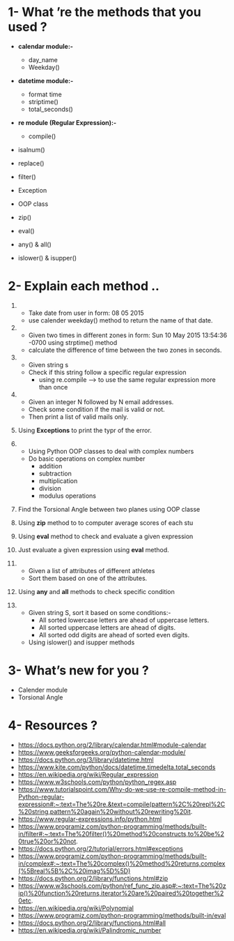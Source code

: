 # 1- What ’re the methods that you used ?
   
   - **calendar module:-**
        - day_name
        - Weekday()
   
   - **datetime module:-**
        - format time
        - striptime()
        - total_seconds()

   - **re module (Regular Expression):-**
        - compile()

   - isalnum()
   - replace()
   - filter()
   - Exception
   - OOP class
   - zip()
   - eval()
   - any() & all()
   - islower() & isupper()


# 2- Explain each method ..
  
   1. - Take date from user in form: 08 05 2015
      - use calender weekday() method to return the name of that date.

   2. - Given two times in different zones in form: Sun 10 May 2015 13:54:36 -0700 using strptime() method
      - calculate the difference of time between the two zones in seconds.

   3. - Given string s
      - Check if this string follow a specific regular expression 
        - using re.compile --> to use the same regular expression more than once  
 
   4. - Given an integer N followed by N email addresses.
      - Check some condition if the mail is valid or not.
      - Then print a list of valid mails only. 

   5. Using **Exceptions** to print the typr of the error.

   6. - Using Python OOP classes to deal with complex numbers
      - Do basic operations on complex number
         - addition
         - subtraction
         - multiplication
         - division
         - modulus operations
  
   7. Find the Torsional Angle between two planes using OOP classe

   8. Using **zip** method to to computer average scores of each stu

   9. Using **eval** method to check and evaluate a given expression

   10. Just evaluate a given expression using **eval** method.

   11. - Given a list of attributes of different athletes
       - Sort them based on one of the attributes.

   12. Using **any** and **all** methods to check specific condition

   13. - Given string S, sort it based on some conditions:-
          - All sorted lowercase letters are ahead of uppercase letters.
          - All sorted uppercase letters are ahead of digits.
          - All sorted odd digits are ahead of sorted even digits. 
       - Using islower() and isupper methods


# 3- What’s new for you ?
  
   - Calender module
   - Torsional Angle


# 4- Resources ? 

   - https://docs.python.org/2/library/calendar.html#module-calendar
   - https://www.geeksforgeeks.org/python-calendar-module/
   - https://docs.python.org/3/library/datetime.html
   - https://www.kite.com/python/docs/datetime.timedelta.total_seconds
   - https://en.wikipedia.org/wiki/Regular_expression
   - https://www.w3schools.com/python/python_regex.asp
   - https://www.tutorialspoint.com/Why-do-we-use-re-compile-method-in-Python-regular-expression#:~:text=The%20re.&text=compile(pattern%2C%20repl%2C%20string,pattern%20again%20without%20rewriting%20it.
   - https://www.regular-expressions.info/python.html
   - https://www.programiz.com/python-programming/methods/built-in/filter#:~:text=The%20filter()%20method%20constructs,to%20be%20true%20or%20not.
   - https://docs.python.org/2/tutorial/errors.html#exceptions
   - https://www.programiz.com/python-programming/methods/built-in/complex#:~:text=The%20complex()%20method%20returns,complex(%5Breal%5B%2C%20imag%5D%5D)
   - https://docs.python.org/2/library/functions.html#zip
   - https://www.w3schools.com/python/ref_func_zip.asp#:~:text=The%20zip()%20function%20returns,iterator%20are%20paired%20together%20etc.
   - https://en.wikipedia.org/wiki/Polynomial
   - https://www.programiz.com/python-programming/methods/built-in/eval
   - https://docs.python.org/2/library/functions.html#all
   - https://en.wikipedia.org/wiki/Palindromic_number











